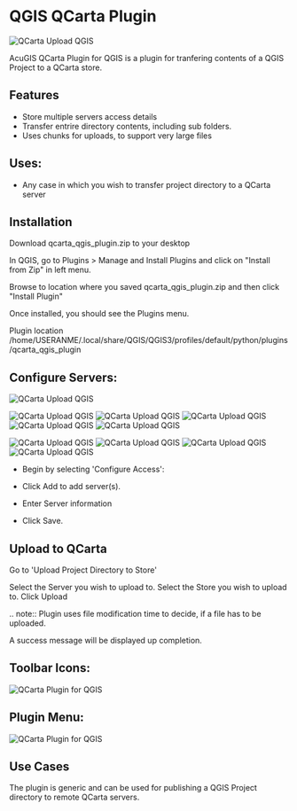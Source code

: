# QGIS QCarta Plugin


![QCarta Upload QGIS](docs/qcarta6.png)

AcuGIS QCarta Plugin for QGIS is a plugin for tranfering contents of a QGIS Project to a QCarta store.

## Features

- Store multiple servers access details
- Transfer entrire directory contents, including sub folders.
- Uses chunks for uploads, to support very large files

## Uses:

- Any case in which you wish to transfer project directory to a QCarta server

## Installation

Download qcarta_qgis_plugin.zip to your desktop

In QGIS, go to Plugins > Manage and Install Plugins and click on "Install from Zip" in left menu.

Browse to location where you saved qcarta_qgis_plugin.zip and then click "Install Plugin"

Once installed, you should see the Plugins menu.

Plugin location /home/USERANME/.local/share/QGIS/QGIS3/profiles/default/python/plugins/qcarta_qgis_plugin

## Configure Servers:

![QCarta Upload QGIS](docs/qcarta3.png)


![QCarta Upload QGIS](docs/qcarta01.png)
![QCarta Upload QGIS](docs/qcarta1.png)
![QCarta Upload QGIS](docs/qcarta02.png)
![QCarta Upload QGIS](docs/qcarta2.png)
![QCarta Upload QGIS](docs/qcarta03.png)

![QCarta Upload QGIS](docs/qcarta4.png)
![QCarta Upload QGIS](docs/qcarta5.png)
![QCarta Upload QGIS](docs/qcarta6.png)
![QCarta Upload QGIS](docs/qcarta7.png)

- Begin by selecting 'Configure Access':

- Click Add to add server(s).

- Enter Server information

- Click Save.

## Upload to QCarta

Go to 'Upload Project Directory to Store'

Select the Server you wish to upload to.
Select the Store you wish to upload to.
Click Upload

.. note::
    Plugin uses file modification time to decide, if a file has to be uploaded.
    
A success message will be displayed up completion.


## Toolbar Icons:

![QCarta Plugin for QGIS](docs/PluginToolbar.fw.png)


## Plugin Menu:

![QCarta Plugin for QGIS](docs/Menu.png)

## Use Cases


The plugin is generic and can be used for publishing a QGIS Project directory to remote QCarta servers.
